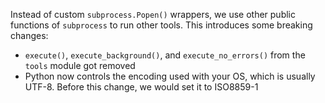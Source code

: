 Instead of custom `subprocess.Popen()` wrappers, we use other public functions
of `subprocess` to run other tools. This introduces some breaking changes:

- `execute()`, `execute_background()`, and `execute_no_errors()` from the
  `tools` module got removed
- Python now controls the encoding used with your OS, which is usually UTF-8.
  Before this change, we would set it to ISO8859-1
